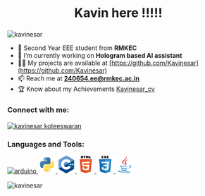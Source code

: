 <h1 align="center">Kavin here !!!!!</h1>
<h3 align="center"></h3>

<p align="left"> <img src="https://komarev.com/ghpvc/?username=kavinesar&label=Profile%20views&color=0e75b6&style=flat" alt="kavinesar" /> </p>

- 📄 Second Year EEE student from **RMKEC**
- 🔭 I’m currently working on **Hologram based AI assistant**
- 👨‍💻 My projects are available at [https://github.com/Kavinesar](https://github.com/Kavinesar)
- 📫 Reach me at **240654.ee@rmkec.ac.in**
- 🏆 Know about my Achievements [Kavinesar_cv](https://drive.google.com/file/d/1OF5Px3blxw-2vO8Nv7oJtMgYWJ7Q9uyW/view?usp=sharing)

<h3 align="left">Connect with me:</h3>
<p align="left">
<a href="https://www.linkedin.com/in/kavinesar/" target="blank">
  <img align="center" src="https://raw.githubusercontent.com/rahuldkjain/github-profile-readme-generator/master/src/images/icons/Social/linked-in-alt.svg" alt="kavinesar koteeswaran" height="30" width="40" />
</a>


</p>

<h3 align="left">Languages and Tools:</h3>
<p align="left">
  <a href="https://www.arduino.cc/" target="_blank" rel="noreferrer">
    <img src="https://cdn.worldvectorlogo.com/logos/arduino-1.svg" alt="arduino" width="40" height="40"/>
  </a>
  <a href="https://www.python.org" target="_blank" rel="noreferrer">
    <img src="https://raw.githubusercontent.com/devicons/devicon/master/icons/python/python-original.svg" alt="python" width="40" height="40"/>
  </a>
  <a href="https://www.w3schools.com/cpp/" target="_blank" rel="noreferrer">
    <img src="https://raw.githubusercontent.com/devicons/devicon/master/icons/cplusplus/cplusplus-original.svg" alt="cplusplus" width="40" height="40"/>
  </a>
  <a href="https://www.w3.org/html/" target="_blank" rel="noreferrer">
    <img src="https://raw.githubusercontent.com/devicons/devicon/master/icons/html5/html5-original-wordmark.svg" alt="html5" width="40" height="40"/>
  </a>
  <a href="https://www.w3schools.com/css/" target="_blank" rel="noreferrer">
    <img src="https://raw.githubusercontent.com/devicons/devicon/master/icons/css3/css3-original-wordmark.svg" alt="css3" width="40" height="40"/>
  </a>
  <a href="https://www.java.com/" target="_blank" rel="noreferrer">
    <img src="https://raw.githubusercontent.com/devicons/devicon/master/icons/java/java-original.svg" alt="java" width="40" height="40"/>
  </a>
</p>

<p><img align="center" src="https://github-readme-stats.vercel.app/api/top-langs?username=kavinesar&show_icons=true&locale=en&layout=compact" alt="kavinesar" /></p>
